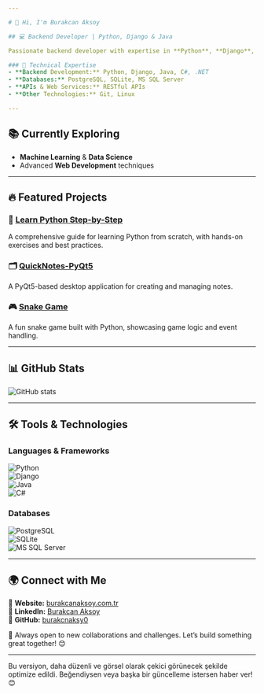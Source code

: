 ```yaml
---

# 👋 Hi, I'm Burakcan Aksoy  

## 💻 Backend Developer | Python, Django & Java  

Passionate backend developer with expertise in **Python**, **Django**, **Java**, **C#**, and **REST API** development. Focused on building scalable, secure, and high-performance applications. Always eager to learn and contribute to innovative projects.  

### 🚀 Technical Expertise  
- **Backend Development:** Python, Django, Java, C#, .NET  
- **Databases:** PostgreSQL, SQLite, MS SQL Server  
- **APIs & Web Services:** RESTful APIs  
- **Other Technologies:** Git, Linux  

---  
```


## 📚 Currently Exploring  
- **Machine Learning** & **Data Science**  
- Advanced **Web Development** techniques  

---  

## 🔥 Featured Projects  

### 🐍 [Learn Python Step-by-Step](https://github.com/burakcnaksy0/learn-python-step-by-step)  
A comprehensive guide for learning Python from scratch, with hands-on exercises and best practices.  

### 🗂 [QuickNotes-PyQt5](https://github.com/burakcnaksy0/QuickNotes-PyQt5.git)  
A PyQt5-based desktop application for creating and managing notes.  

### 🎮 [Snake Game](https://github.com/burakcnaksy0/PYTHON---SNAKE-GAME)  
A fun snake game built with Python, showcasing game logic and event handling.  

---  

## 📊 GitHub Stats  
![GitHub stats](https://github-readme-stats.vercel.app/api?username=burakcnaksy0&show_icons=true&theme=dark)  

---  

## 🛠️ Tools & Technologies  

### **Languages & Frameworks**  
![Python](https://img.shields.io/badge/-Python-3776AB?logo=python&logoColor=white&style=flat)  
![Django](https://img.shields.io/badge/-Django-092E20?logo=django&logoColor=white&style=flat)  
![Java](https://img.shields.io/badge/-Java-007396?logo=java&logoColor=white&style=flat)  
![C#](https://img.shields.io/badge/-C%23-239120?logo=c-sharp&logoColor=white&style=flat)  

### **Databases**  
![PostgreSQL](https://img.shields.io/badge/-PostgreSQL-4169E1?logo=postgresql&logoColor=white&style=flat)  
![SQLite](https://img.shields.io/badge/-SQLite-003B57?logo=sqlite&logoColor=white&style=flat)  
![MS SQL Server](https://img.shields.io/badge/-MSSQL-CC2927?logo=microsoft-sql-server&logoColor=white&style=flat)  

---  

## 🌍 Connect with Me  
📧 **Website:** [burakcanaksoy.com.tr](https://burakcanaksoy.com.tr/)  
💼 **LinkedIn:** [Burakcan Aksoy](https://www.linkedin.com/in/burakcan-aksoy-ba0132259/)  
📂 **GitHub:** [burakcnaksy0](https://github.com/burakcnaksy0)  

🚀 Always open to new collaborations and challenges. Let’s build something great together! 😊  

---

Bu versiyon, daha düzenli ve görsel olarak çekici görünecek şekilde optimize edildi. Beğendiysen veya başka bir güncelleme istersen haber ver! 😊
